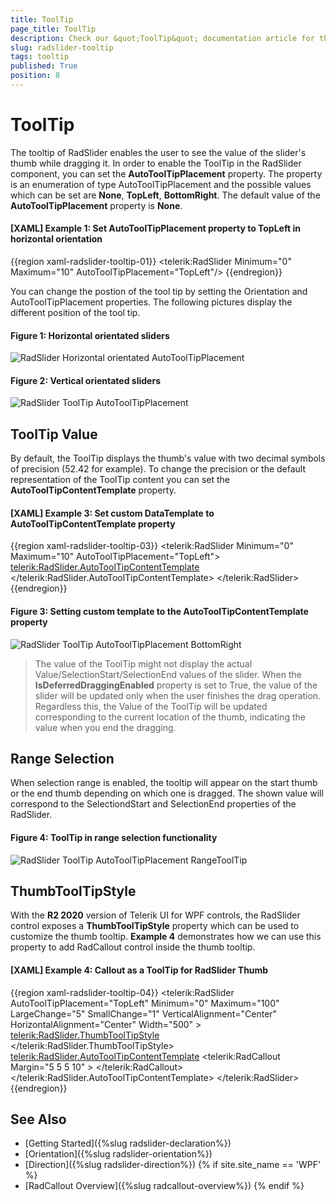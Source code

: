 ```yaml
---
title: ToolTip
page_title: ToolTip
description: Check our &quot;ToolTip&quot; documentation article for the RadSlider {{ site.framework_name }} control.
slug: radslider-tooltip
tags: tooltip
published: True
position: 8
---
```


# ToolTip

The tooltip of RadSlider enables the user to see the value of the slider's thumb while dragging it. In order to enable the ToolTip in the RadSlider component, you can set the __AutoToolTipPlacement__ property. The property is an enumeration of type AutoToolTipPlacement and the possible values which can be set are __None__, __TopLeft__, __BottomRight__. The default value of the __AutoToolTipPlacement__ property is __None__.

#### __[XAML] Example 1: Set AutoToolTipPlacement property to TopLeft in horizontal orientation__
{{region  xaml-radslider-tooltip-01}}
	<telerik:RadSlider Minimum="0" Maximum="10" AutoToolTipPlacement="TopLeft"/>
{{endregion}}

You can change the postion of the tool tip by setting the Orientation and AutoToolTipPlacement properties. The following pictures display the different position of the tool tip.
#### __Figure 1: Horizontal orientated sliders__
![RadSlider Horizontal orientated AutoToolTipPlacement](images/RadSlider_AutoToolTipPlacement_Horizontal_01.png)

#### __Figure 2: Vertical orientated sliders__
![RadSlider ToolTip AutoToolTipPlacement](images/RadSlider_AutoToolTipPlacement_Vertical_02.png)

## ToolTip Value

By default, the ToolTip displays the thumb's value with two decimal symbols of precision (52.42 for example). To change the precision or the default representation of the ToolTip content you can set the __AutoToolTipContentTemplate__ property.

#### __[XAML] Example 3: Set custom DataTemplate to AutoToolTipContentTemplate property__
{{region  xaml-radslider-tooltip-03}}
	<telerik:RadSlider Minimum="0" Maximum="10" AutoToolTipPlacement="TopLeft">
		<telerik:RadSlider.AutoToolTipContentTemplate>
			<DataTemplate>
				<TextBlock Text="{Binding .,StringFormat=F1}"/>
			</DataTemplate>
		</telerik:RadSlider.AutoToolTipContentTemplate>
	</telerik:RadSlider>	
{{endregion}}

#### __Figure 3: Setting custom template to the AutoToolTipContentTemplate property__
![RadSlider ToolTip AutoToolTipPlacement BottomRight](images/RadSlider_AutoToolTipPlacement_ContentTemplate_04.png)

>The value of the ToolTip might not display the actual Value/SelectionStart/SelectionEnd values of the slider. When the __IsDeferredDraggingEnabled__ property is set to True, the value of the slider will be updated only when the user finishes the drag operation. Regardless this, the Value of the ToolTip will be updated corresponding to the current location of the thumb, indicating the value when you end the dragging.

## Range Selection

When selection range is enabled, the tooltip will appear on the start thumb or the end thumb depending on which one is dragged. The shown value will correspond to the SelectiondStart and SelectionEnd properties of the RadSlider.

#### __Figure 4: ToolTip in range selection functionality__
![RadSlider ToolTip AutoToolTipPlacement RangeToolTip](images/RadSlider_AutoToolTipPlacement_RangeSelection_03.png)

## ThumbToolTipStyle

With the __R2 2020__ version of Telerik UI for WPF controls, the RadSlider control exposes a __ThumbToolTipStyle__ property which can be used to customize the thumb tooltip. __Example 4__ demonstrates how we can use this property to add RadCallout control inside the thumb tooltip.

#### __[XAML] Example 4: Callout as a ToolTip for RadSlider Thumb__
{{region  xaml-radslider-tooltip-04}}
	<telerik:RadSlider AutoToolTipPlacement="TopLeft" Minimum="0" Maximum="100" LargeChange="5" SmallChange="1" VerticalAlignment="Center" HorizontalAlignment="Center" Width="500" > 
		<telerik:RadSlider.ThumbToolTipStyle> 
			<Style TargetType="ToolTip"> 
				<Setter Property="BorderThickness" Value="0"/> 
				<Setter Property="Background" Value="Transparent"/> 
			</Style> 
		</telerik:RadSlider.ThumbToolTipStyle> 
		<telerik:RadSlider.AutoToolTipContentTemplate> 
			<DataTemplate> 
				<telerik:RadCallout  Margin="5 5 5 10" > 
					<TextBlock Text="{Binding .,  StringFormat=N2}" /> 
				</telerik:RadCallout> 
			</DataTemplate> 
		</telerik:RadSlider.AutoToolTipContentTemplate> 
    </telerik:RadSlider>     
{{endregion}}

## See Also
 * [Getting Started]({%slug radslider-declaration%})	
 * [Orientation]({%slug radslider-orientation%})
 * [Direction]({%slug radslider-direction%})
 {% if site.site_name == 'WPF' %}
 * [RadCallout Overview]({%slug radcallout-overview%})
 {% endif %}